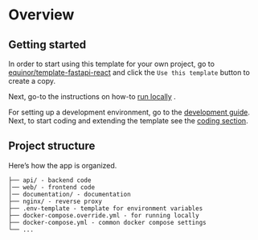 # Overview

## Getting started

In order to start using this template for your own project, go to [equinor/template-fastapi-react](https://github.com/equinor/template-fastapi-react) and click the `Use this template` button to create a copy. 

Next, go-to the instructions on how-to [run locally](running/01-prerequisites.md) . 

For setting up a development environment, go to the [development guide](../contribute/development-guide/01-setup.md). Next, to start coding and extending the template see the [coding section](../contribute/development-guide/coding/01-architecture.md).
 
## Project structure

Here’s how the app is organized. 

```
├── api/ - backend code
│── web/ - frontend code
│── documentation/ - documentation
├── nginx/ - reverse proxy 
├── .env-template - template for environment variables
├── docker-compose.override.yml - for running locally
├── docker-compose.yml - common docker compose settings
└── ...
```